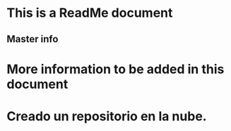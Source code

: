 # This is a ReadMe document

## Master info
# More information to be added in this document

# Creado un repositorio en la nube.

